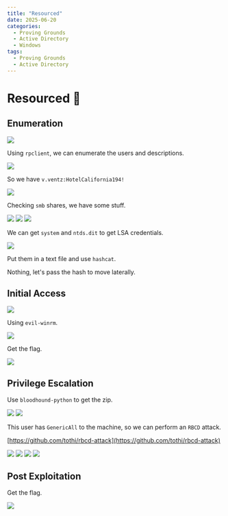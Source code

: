 ```yaml
---
title: "Resourced"
date: 2025-06-20
categories:
  - Proving Grounds
  - Active Directory
  - Windows
tags:
  - Proving Grounds
  - Active Directory
---
```


# Resourced 🔸
<!-- more -->


## Enumeration

![](../assets/Pasted%20image%2020250416110941.png)

Using `rpclient`, we can enumerate the users and descriptions.

![](../assets/Pasted%20image%2020250416135633.png)

So we have `v.ventz:HotelCalifornia194!`

![](../assets/Pasted%20image%2020250416142136.png)

Checking `smb` shares, we have some stuff.

![](../assets/Pasted%20image%2020250416142304.png)
![](../assets/Pasted%20image%2020250416185753.png)
![](../assets/Pasted%20image%2020250416190126.png)

We can get `system` and `ntds.dit` to get LSA credentials.

![](../assets/Pasted%20image%2020250416190158.png)

Put them in a text file and use `hashcat`.

Nothing, let's pass the hash to move laterally.

## Initial Access

![](../assets/Pasted%20image%2020250416191851.png)

Using `evil-winrm`.

![](../assets/Pasted%20image%2020250416191910.png)

Get the flag.

![](../assets/Pasted%20image%2020250416192043.png)

## Privilege Escalation

Use `bloodhound-python` to get the zip.

![](../assets/Pasted%20image%2020250417203751.png)
![](../assets/Pasted%20image%2020250417225834.png)

This user has `GenericAll` to the machine, so we can perform an `RBCD` attack.

[https://github.com/tothi/rbcd-attack](https://github.com/tothi/rbcd-attack)

![](../assets/Pasted%20image%2020250418121053.png)
![](../assets/Pasted%20image%2020250418121105.png)
![](../assets/Pasted%20image%2020250418121115.png)
![](../assets/Pasted%20image%2020250418121130.png)

## Post Exploitation

Get the flag.

![](../assets/Pasted%20image%2020250418121140.png)
